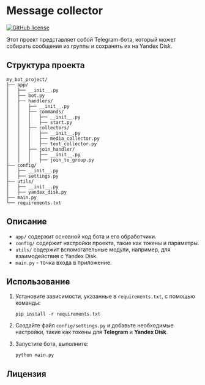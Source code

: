 # Message collector
[![GitHub license](https://img.shields.io/github/license/GepardXXX/Message-Collector-bot)](https://github.com/GepardXXX/Message-Collector-bot/blob/main/LICENSE)

Этот проект представляет собой Telegram-бота, который может собирать сообщения из группы и сохранять их на Yandex Disk. 

## Структура проекта
```
my_bot_project/
├── app/
│   ├── __init__.py
│   ├── bot.py
│   ├── handlers/
│   │   ├── __init__.py
│   │   ├── commands/
│   │   │   ├── __init__.py
│   │   │   ├── start.py
│   │   ├── collectors/
│   │   │   ├── __init__.py
│   │   │   ├── media_collector.py
│   │   │   ├── text_collector.py
│   │   ├── join_handler/
│   │   │   ├── __init__.py
│   │   │   ├── join_to_group.py
├── config/
│   ├── __init__.py
│   ├── settings.py
├── utils/
│   ├── __init__.py
│   ├── yandex_disk.py
├── main.py
└── requirements.txt
```

## Описание

- `app/` содержит основной код бота и его обработчики.
- `config/` содержит настройки проекта, такие как токены и параметры.
- `utils/` содержит вспомогательные модули, например, для взаимодействия с Yandex Disk.
- `main.py` - точка входа в приложение.

## Использование

1. Установите зависимости, указанные в `requirements.txt`, с помощью команды:

   ```
   pip install -r requirements.txt
   ```

2. Создайте файл `config/settings.py` и добавьте необходимые настройки, такие как токены для __Telegram__ и __Yandex Disk__.
3. Запустите бота, выполните:
   ```
   python main.py
   ```
## Лицензия


